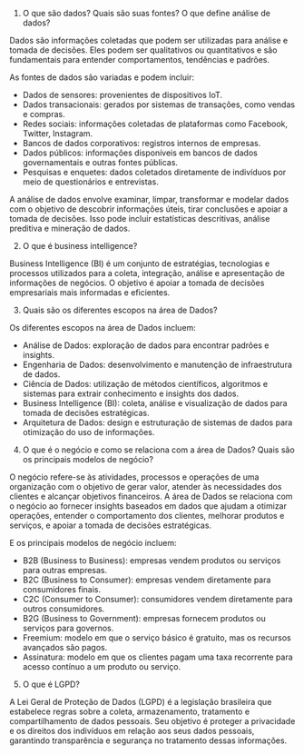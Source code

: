 1. O que são dados? Quais são suas fontes? O que define análise de dados?

Dados são informações coletadas que podem ser utilizadas para análise e tomada de decisões. Eles podem ser qualitativos ou quantitativos e são fundamentais para entender comportamentos, tendências e padrões.

As fontes de dados são variadas e podem incluir:
- Dados de sensores: provenientes de dispositivos IoT.
- Dados transacionais: gerados por sistemas de transações, como vendas e compras.
- Redes sociais: informações coletadas de plataformas como Facebook, Twitter, Instagram.
- Bancos de dados corporativos: registros internos de empresas.
- Dados públicos: informações disponíveis em bancos de dados governamentais e outras fontes públicas.
- Pesquisas e enquetes: dados coletados diretamente de indivíduos por meio de questionários e entrevistas.

A análise de dados envolve examinar, limpar, transformar e modelar dados com o objetivo de descobrir informações úteis, tirar conclusões e apoiar a tomada de decisões. Isso pode incluir estatísticas descritivas, análise preditiva e mineração de dados.

2. O que é business intelligence?

Business Intelligence (BI) é um conjunto de estratégias, tecnologias e processos utilizados para a coleta, integração, análise e apresentação de informações de negócios. O objetivo é apoiar a tomada de decisões empresariais mais informadas e eficientes.

3. Quais são os diferentes escopos na área de Dados?

Os diferentes escopos na área de Dados incluem:

- Análise de Dados: exploração de dados para encontrar padrões e insights.
- Engenharia de Dados: desenvolvimento e manutenção de infraestrutura de dados.
- Ciência de Dados: utilização de métodos científicos, algoritmos e sistemas para extrair conhecimento e insights dos dados.
- Business Intelligence (BI): coleta, análise e visualização de dados para tomada de decisões estratégicas.
- Arquitetura de Dados: design e estruturação de sistemas de dados para otimização do uso de informações.

4. O que é o negócio e como se relaciona com a área de Dados? Quais são os principais modelos de negócio?

O negócio refere-se às atividades, processos e operações de uma organização com o objetivo de gerar valor, atender às necessidades dos clientes e alcançar objetivos financeiros. A área de Dados se relaciona com o negócio ao fornecer insights baseados em dados que ajudam a otimizar operações, entender o comportamento dos clientes, melhorar produtos e serviços, e apoiar a tomada de decisões estratégicas.

E os principais modelos de negócio incluem:

- B2B (Business to Business): empresas vendem produtos ou serviços para outras empresas.
- B2C (Business to Consumer): empresas vendem diretamente para consumidores finais.
- C2C (Consumer to Consumer): consumidores vendem diretamente para outros consumidores.
- B2G (Business to Government): empresas fornecem produtos ou serviços para governos.
- Freemium: modelo em que o serviço básico é gratuito, mas os recursos avançados são pagos.
- Assinatura: modelo em que os clientes pagam uma taxa recorrente para acesso contínuo a um produto ou serviço.

5. O que é LGPD?

A Lei Geral de Proteção de Dados (LGPD) é a legislação brasileira que estabelece regras sobre a coleta, armazenamento, tratamento e compartilhamento de dados pessoais. Seu objetivo é proteger a privacidade e os direitos dos indivíduos em relação aos seus dados pessoais, garantindo transparência e segurança no tratamento dessas informações.


